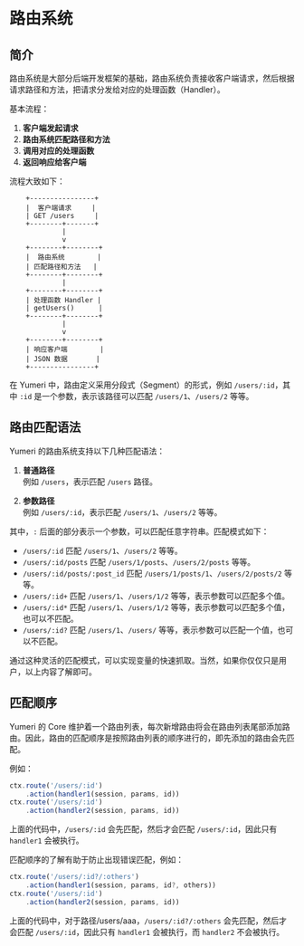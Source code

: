 # 路由系统

## 简介

路由系统是大部分后端开发框架的基础，路由系统负责接收客户端请求，然后根据请求路径和方法，把请求分发给对应的处理函数（Handler）。

基本流程：

1. **客户端发起请求**  
2. **路由系统匹配路径和方法**  
3. **调用对应的处理函数**  
4. **返回响应给客户端**

流程大致如下：
```
    +----------------+
    |  客户端请求     |
    | GET /users     |
    +--------+-------+
             |
             v
    +--------+--------+
    |  路由系统        |
    | 匹配路径和方法   |
    +--------+--------+
             |
    +--------+--------+
    | 处理函数 Handler |
    | getUsers()      |
    +--------+--------+
             |
             v
    +--------+--------+
    | 响应客户端        |
    | JSON 数据       |
    +----------------+
```
在 Yumeri 中，路由定义采用分段式（Segment）的形式，例如 `/users/:id`，其中 `:id` 是一个参数，表示该路径可以匹配 `/users/1`、`/users/2` 等等。

## 路由匹配语法

Yumeri 的路由系统支持以下几种匹配语法：

1. **普通路径**  
例如 `/users`，表示匹配 `/users` 路径。

2. **参数路径**  
例如 `/users/:id`，表示匹配 `/users/1`、`/users/2` 等等。

其中，`:` 后面的部分表示一个参数，可以匹配任意字符串。匹配模式如下：

- `/users/:id` 匹配 `/users/1`、`/users/2` 等等。
- `/users/:id/posts` 匹配 `/users/1/posts`、`/users/2/posts` 等等。
- `/users/:id/posts/:post_id` 匹配 `/users/1/posts/1`、`/users/2/posts/2` 等等。
- `/users/:id+` 匹配 `/users/1`、`/users/1/2` 等等，表示参数可以匹配多个值。
- `/users/:id*` 匹配 `/users/1`、`/users/1/2` 等等，表示参数可以匹配多个值，也可以不匹配。
- `/users/:id?` 匹配 `/users/1`、`/users/` 等等，表示参数可以匹配一个值，也可以不匹配。

通过这种灵活的匹配模式，可以实现变量的快速抓取。当然，如果你仅仅只是用户，以上内容了解即可。

## 匹配顺序

Yumeri 的 Core 维护着一个路由列表，每次新增路由将会在路由列表尾部添加路由。因此，路由的匹配顺序是按照路由列表的顺序进行的，即先添加的路由会先匹配。

例如：
```typescript
ctx.route('/users/:id')
    .action(handler1(session, params, id))
ctx.route('/users/:id')
    .action(handler2(session, params, id))
```
上面的代码中，`/users/:id` 会先匹配，然后才会匹配 `/users/:id`，因此只有 `handler1` 会被执行。

匹配顺序的了解有助于防止出现错误匹配，例如：
```typescript
ctx.route('/users/:id?/:others')
    .action(handler1(session, params, id?, others))
ctx.route('/users/:id')
    .action(handler2(session, params, id))
```
上面的代码中，对于路径/users/aaa，`/users/:id?/:others` 会先匹配，然后才会匹配 `/users/:id`，因此只有 `handler1` 会被执行，而 `handler2` 不会被执行。
